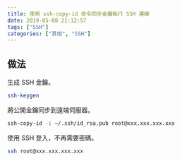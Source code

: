 ```yaml
---
title: 使用 ssh-copy-id 命令同步金鑰執行 SSH 連線
date: 2019-05-08 21:12:57
tags: ["SSH"]
categories: ["其他", "SSH"]
---
```


## 做法

生成 SSH 金鑰。

```BASH
ssh-keygen
```

將公開金鑰同步到遠端伺服器。

```BASH
ssh-copy-id -i ~/.ssh/id_rsa.pub root@xxx.xxx.xxx.xxx
```

使用 SSH 登入，不再需要密碼。

```BASH
ssh root@xxx.xxx.xxx.xxx
```
